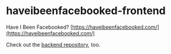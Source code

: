 # haveibeenfacebooked-frontend

Have I Been Facebooked? [https://haveibeenfacebooked.com/](https://haveibeenfacebooked.com/)

Check out the [backend repository](https://github.com/Fumaz/haveibeenfacebooked-api), too.
